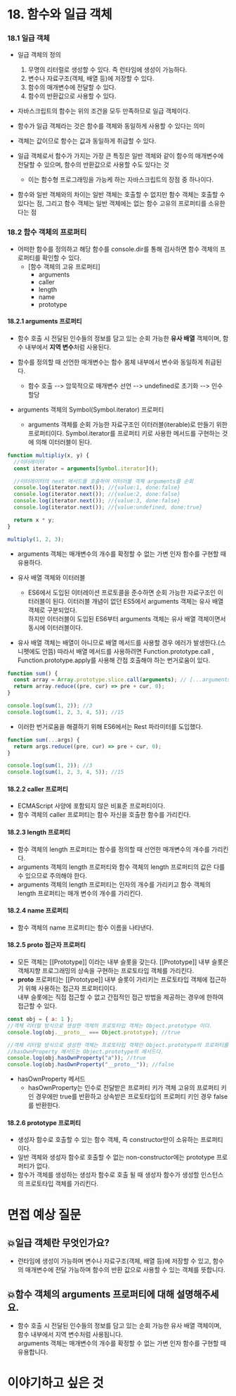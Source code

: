 # 18. 함수와 일급 객체

### 18.1 일급 객체

- 일급 객체의 정의

  1. 무명의 리터럴로 생성할 수 있다. 즉 런타임에 생성이 가능하다.
  2. 변수나 자료구조(객체, 배열 등)에 저장할 수 있다.
  3. 함수의 매개변수에 전달할 수 있다.
  4. 함수의 반환값으로 사용할 수 있다.

- 자바스크립트의 함수는 위의 조건을 모두 만족하므로 일급 객체이다.
- 함수가 일급 객체라는 것은 함수를 객체와 동일하게 사용할 수 있다는 의미
- 객체는 값이므로 함수는 값과 동일하게 취급할 수 있다.
- 일급 객체로서 함수가 가지는 가장 큰 특징은 일반 객체와 같이 함수의 매개변수에 전달할 수 있으며, 함수의 반환값으로 사용할 수도 있다는 것
  - 이는 함수형 프로그래밍을 가능케 하는 자바스크립트의 장점 중 하나이다.
- 함수와 일반 객체와의 차이는 일반 객체는 호출할 수 없지만 함수 객체는 호출할 수 있다는 점, 그리고 함수 객체는 일반 객체에는 없는 함수 고유의 프로퍼티를 소유한다는 점

### 18.2 함수 객체의 프로퍼티

- 어떠한 함수를 정의하고 해당 함수를 console.dir를 통해 검사하면 함수 객체의 프로퍼티를 확인할 수 있다.
  - [함수 객체의 고유 프로퍼티]
    - arguments
    - caller
    - length
    - name
    - prototype

#### 18.2.1 arguments 프로퍼티

- 함수 호출 시 전달된 인수들의 정보를 담고 있는 순회 가능한 <b>유사 배열</b> 객체이며, 함수 내부에서 <b>지역 변수</b>처럼 사용된다.
- 함수를 정의할 때 선언한 매개변수는 함수 몸체 내부에서 변수와 동일하게 취급된다.

  - 함수 호출 --> 암묵적으로 매개변수 선언 --> undefined로 초기화 --> 인수 할당

- arguments 객체의 Symbol(Symbol.iterator) 프로퍼티
  - arguments 객체를 순회 가능한 자료구조인 이터러블(iterable)로 만들기 위한 프로퍼티이다. Symbol.iterator를 프로퍼티 키로 사용한 메서드를 구현하는 것에 의해 이터러블이 된다.

```jsx
function multipliy(x, y) {
  //이터레이터
  const iterator = arguments[Symbol.iterator]();

  //이터레이터의 next 메서드를 호출하여 이터러블 객체 arguments를 순회
  console.log(iterator.next()); //{value:1, done:false}
  console.log(iterator.next()); //{value:2, done:false}
  console.log(iterator.next()); //{value:3, done:false}
  console.log(iterator.next()); //{value:undefined, done:true}

  return x * y;
}

multiply(1, 2, 3);
```

- arguments 객체는 매개변수의 개수를 확정할 수 없는 가변 인자 함수를 구현할 때 유용하다.

- 유사 배열 객체와 이터러블

  - ES6에서 도입된 이터레이션 프로토콜을 준수하면 순회 가능한 자료구조인 이터러블이 된다. 이터러블 개념이 없던 ES5에서 arguments 객체는 유사 배열 객체로 구분되었다.<br>하지만 이터러블이 도입된 ES6부터 arguments 객체는 유사 배열 객체이면서 동시에 이터러블이다.

- 유사 배열 객체는 배열이 아니므로 배열 메서드를 사용할 경우 에러가 발생한다.(스니펫에도 안뜸) 따라서 배열 메서드를 사용하려면 Function.prototype.call , Function.prototype.apply를 사용해 간접 호출해야 하는 번거로움이 있다.

```jsx
function sum() {
  const array = Array.prototype.slice.call(arguments); // [...arguments] , Array(...arguments), Array.from(arguments) 와 동일함
  return array.reduce((pre, cur) => pre + cur, 0);
}

console.log(sum(1, 2)); //3
console.log(sum(1, 2, 3, 4, 5)); //15
```

- 이러한 번거로움을 해결하기 위해 ES6에서는 Rest 파라미터를 도입했다.

```jsx
function sum(...args) {
  return args.reduce((pre, cur) => pre + cur, 0);
}

console.log(sum(1, 2)); //3
console.log(sum(1, 2, 3, 4, 5)); //15
```

#### 18.2.2 caller 프로퍼티

- ECMAScript 사양에 포함되지 않은 비표준 프로퍼티이다.
- 함수 객체의 caller 프로퍼티는 함수 자신을 호출한 함수를 가리킨다.

#### 18.2.3 length 프로퍼티

- 함수 객체의 length 프로퍼티는 함수를 정의할 때 선언한 매개변수의 개수를 가리킨다.
- arguments 객체의 length 프로퍼티와 함수 객체의 length 프로퍼티의 값은 다를 수 있으므로 주의해야 한다.
- arguments 객체의 length 프로퍼티는 인자의 개수를 가리키고 함수 객체의 length 프로퍼티는 매개 변수의 개수를 가리킨다.

#### 18.2.4 name 프로퍼티

- 함수 객체의 name 프로퍼티는 함수 이름을 나타낸다.

#### 18.2.5 **proto** 접근자 프로퍼티

- 모든 객체는 [[Prototype]] 이라는 내부 슬롯을 갖는다. [[Prototype]] 내부 슬롯은 객체지향 프로그래밍의 상속을 구현하는 프로토타입 객체를 가리킨다.
- **proto** 프로퍼티는 [[Prototype]] 내부 슬롯이 가리키는 프로토타입 객체에 접근하기 위해 사용하는 접근자 프로퍼티이다.
  <br> 내부 슬롯에는 직접 접근할 수 없고 간접적인 접근 방법을 제공하는 경우에 한하여 접근할 수 있다.

```jsx
const obj = { a: 1 };
//객체 리터럴 방식으로 생성한 객체의 프로토타입 객체는 Object.prototype 이다.
console.log(obj.__proto__ === Object.prototype); //true

//객체 리터럴 방식으로 생성한 객체는 프로토타입 객체인 Object.prototype의 프로퍼티를 상속받는다.
//hasOwnProperty 메서드는 Object.prototype의 메서드다.
console.log(obj.hasOwnProperty("a")); //true
console.log(obj.hasOwnProperty("__proto__")); //false
```

- hasOwnProperty 메서드
  - hasOwnProperty는 인수로 전달받은 프로퍼티 키가 객체 고유의 프로퍼티 키인 경우에만 true를 반환하고 상속받은 프로토타입의 프로퍼티 키인 경우 false를 반환한다.

#### 18.2.6 prototype 프로퍼티

- 생성자 함수로 호출할 수 있는 함수 객체, 즉 constructor만이 소유하는 프로퍼티이다.
- 일반 객체와 생성자 함수로 호출할 수 없는 non-constructor에는 prototype 프로퍼티가 없다.
- 함수가 객체를 생성하는 생성자 함수로 호출 될 때 생성자 함수가 생성할 인스턴스의 프로토타입 객체를 가리킨다.

# 면접 예상 질문

## 💥일급 객체란 무엇인가요?

- 런타임에 생성이 가능하며 변수나 자료구조(객체, 배열 등)에 저장할 수 있고, 함수의 매개변수에 전달 가능하며 함수의 반환 값으로 사용할 수 있는 객체를 뜻합니다.

## 💥함수 객체의 arguments 프로퍼티에 대해 설명해주세요.

- 함수 호출 시 전달된 인수들의 정보를 담고 있는 순회 가능한 유사 배열 객체이며, 함수 내부에서 지역 변수처럼 사용됩니다.
  <br> arguments 객체는 매개변수의 개수를 확정할 수 없는 가변 인자 함수를 구현할 때 유용합니다.

# 이야기하고 싶은 것
